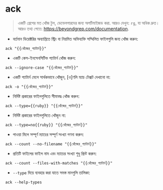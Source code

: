 # ack

> একটি গ্রেপের মত খোঁজ টুল, ডেভেলপারদের জন্য অপটিমাইজড করা.
> আরও দেখুন: `rg`, যা অধিক দ্রুত।
> আরও তথ্য পেতে: <https://beyondgrep.com/documentation>.

- বর্তমান ডিরেক্টরির অব্যাপ্তিতে স্ট্রিং বা নিয়মিত অভিব্যক্তি সম্মিলিত ফাইলগুলি জন্য খোঁজ করুন:

`ack "{{খোঁজের_প্যাটার্ন}}"`

- একটি কেস-ইনসেনসিটিভ প্যাটার্ন খোঁজ করুন:

`ack --ignore-case "{{খোঁজের_প্যাটার্ন}}"`

- একটি প্যাটার্ন মেলে সার্থকভাবে খোঁজুন, [ও]ণলি ম্যাচ টেক্সট দেখানো না:

`ack -o "{{খোঁজের_প্যাটার্ন}}"`

- নির্দিষ্ট প্রকারের ফাইলগুলিতে সীমাবদ্ধ খোঁজ করুন:

`ack --type={{ruby}} "{{খোঁজের_প্যাটার্ন}}"`

- নির্দিষ্ট প্রকারের ফাইলগুলিতে খোঁজুন না:

`ack --type=no{{ruby}} "{{খোঁজের_প্যাটার্ন}}"`

- পাওয়া মিলে সম্পূর্ণ ম্যাচের সম্পূর্ণ সংখ্যা গণনা করুন:

`ack --count --no-filename "{{খোঁজের_প্যাটার্ন}}"`

- প্রতিটি ফাইলের ফাইল নাম এবং ম্যাচের সংখ্যা শুধু প্রিন্ট করুন:

`ack --count --files-with-matches "{{খোঁজের_প্যাটার্ন}}"`

- `--type` দিয়ে ব্যবহার করা যাতে সমস্ত মানগুলি তালিকা:

`ack --help-types`
